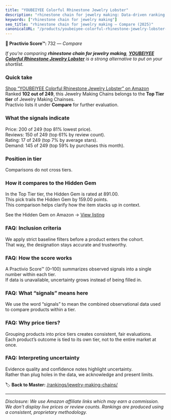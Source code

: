 ```yaml
---
title: "YOUBEIYEE Colorful Rhinestone Jewelry Lobster"
description: "rhinestone chain for jewelry making: Data-driven ranking using the Practivio Score™. Positioned by quality, value, demand, findability, momentum."
keywords: ["rhinestone chain for jewelry making"]
seo_title: "rhinestone chain for jewelry making — Compare (2025)"
canonicalURL: "/products/youbeiyee-colorful-rhinestone-jewelry-lobster-B0D3LJJZ9S/"
---
```


**🛒 Practivio Score™:** 732 — _Compare_


*If you're comparing **rhinestone chain for jewelry making**, **[YOUBEIYEE Colorful Rhinestone Jewelry Lobster](https://www.amazon.com/dp/B0D3LJJZ9S?tag=practivio-20)** is a strong alternative to put on your shortlist.*
### Quick take
[Shop “YOUBEIYEE Colorful Rhinestone Jewelry Lobster” on Amazon](https://www.amazon.com/dp/B0D3LJJZ9S?tag=practivio-20)
Ranked **102 out of 249**, this Jewelry Making Chains belongs to the **Top Tier tier** of Jewelry Making Chainses.  
Practivio lists it under **Compare** for further evaluation.

### What the signals indicate
Price: 200 of 249 (top 81% lowest price).  
Reviews: 150 of 249 (top 61% by review count).  
Rating: 17 of 249 (top 7% by average stars).  
Demand: 145 of 249 (top 59% by purchases this month).

### Position in tier
Comparisons do not cross tiers.

### How it compares to the Hidden Gem
In the Top Tier tier, the Hidden Gem is rated at 891.00.  
This pick trails the Hidden Gem by 159.00 points.  
This comparison helps clarify how the item stacks up in context.  

See the Hidden Gem on Amazon → [View listing](https://www.amazon.com/dp/B07MCL5GQ3?tag=practivio-20)

### FAQ: Inclusion criteria
We apply strict baseline filters before a product enters the cohort.  
That way, the designation stays accurate and trustworthy.

### FAQ: How the score works
A Practivio Score™ (0–100) summarizes observed signals into a single number within each tier.  
If data is unavailable, uncertainty grows instead of being filled in.

### FAQ: What “signals” means here
We use the word “signals” to mean the combined observational data used to compare products within a tier.

### FAQ: Why price tiers?
Grouping products into price tiers creates consistent, fair evaluations.  
Each product’s outcome is tied to its own tier, not to the entire market at once.

### FAQ: Interpreting uncertainty
Evidence quality and confidence notes highlight uncertainty.  
Rather than plug holes in the data, we acknowledge and present limits.

<!-- Missing template for Compare/CompareWithinPriceClass -->


🏷️ **Back to Master:** [/rankings/jewelry-making-chains/](/rankings/jewelry-making-chains/)

---
_Disclosure: We use Amazon affiliate links which may earn a commission. We don’t display live prices or review counts. Rankings are produced using a consistent, proprietary methodology._
